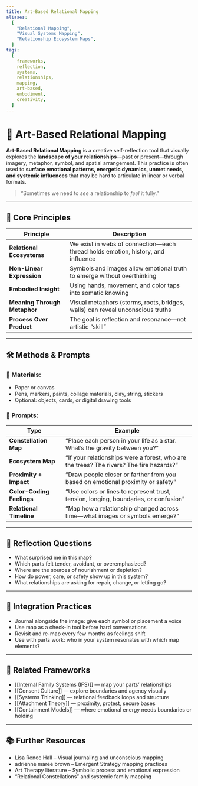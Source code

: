 ```yaml
---
title: Art-Based Relational Mapping
aliases:
  [
    "Relational Mapping",
    "Visual Systems Mapping",
    "Relationship Ecosystem Maps",
  ]
tags:
  [
    frameworks,
    reflection,
    systems,
    relationships,
    mapping,
    art-based,
    embodiment,
    creativity,
  ]
---
```


<!-- @format -->

# 🎨 Art-Based Relational Mapping

**Art-Based Relational Mapping** is a creative self-reflection tool that visually explores the **landscape of your relationships**—past or present—through imagery, metaphor, symbol, and spatial arrangement. This practice is often used to **surface emotional patterns, energetic dynamics, unmet needs, and systemic influences** that may be hard to articulate in linear or verbal formats.

> “Sometimes we need to _see_ a relationship to _feel_ it fully.”

---

## 🧠 Core Principles

| Principle                    | Description                                                                      |
| ---------------------------- | -------------------------------------------------------------------------------- |
| **Relational Ecosystems**    | We exist in webs of connection—each thread holds emotion, history, and influence |
| **Non-Linear Expression**    | Symbols and images allow emotional truth to emerge without overthinking          |
| **Embodied Insight**         | Using hands, movement, and color taps into somatic knowing                       |
| **Meaning Through Metaphor** | Visual metaphors (storms, roots, bridges, walls) can reveal unconscious truths   |
| **Process Over Product**     | The goal is reflection and resonance—not artistic “skill”                        |

---

## 🛠 Methods & Prompts

### 🧩 Materials:

- Paper or canvas
- Pens, markers, paints, collage materials, clay, string, stickers
- Optional: objects, cards, or digital drawing tools

### 🎨 Prompts:

| Type                      | Example                                                                                 |
| ------------------------- | --------------------------------------------------------------------------------------- |
| **Constellation Map**     | “Place each person in your life as a star. What’s the gravity between you?”             |
| **Ecosystem Map**         | “If your relationships were a forest, who are the trees? The rivers? The fire hazards?” |
| **Proximity + Impact**    | “Draw people closer or farther from you based on emotional proximity or safety”         |
| **Color-Coding Feelings** | “Use colors or lines to represent trust, tension, longing, boundaries, or confusion”    |
| **Relational Timeline**   | “Map how a relationship changed across time—what images or symbols emerge?”             |

---

## 💬 Reflection Questions

- What surprised me in this map?
- Which parts felt tender, avoidant, or overemphasized?
- Where are the sources of nourishment or depletion?
- How do power, care, or safety show up in this system?
- What relationships are asking for repair, change, or letting go?

---

## 🧠 Integration Practices

- Journal alongside the image: give each symbol or placement a voice
- Use map as a check-in tool before hard conversations
- Revisit and re-map every few months as feelings shift
- Use with parts work: who in your system resonates with which map elements?

---

## 🔗 Related Frameworks

- [[Internal Family Systems (IFS)]] — map your parts’ relationships
- [[Consent Culture]] — explore boundaries and agency visually
- [[Systems Thinking]] — relational feedback loops and structure
- [[Attachment Theory]] — proximity, protest, secure bases
- [[Containment Models]] — where emotional energy needs boundaries or holding

---

## 📚 Further Resources

- Lisa Renee Hall – Visual journaling and unconscious mapping
- adrienne maree brown – Emergent Strategy mapping practices
- Art Therapy literature – Symbolic process and emotional expression
- “Relational Constellations” and systemic family mapping
